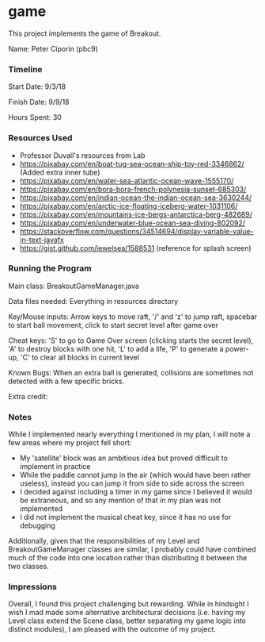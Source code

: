 game
====

This project implements the game of Breakout.

Name: Peter Ciporin (pbc9)

### Timeline

Start Date: 9/3/18

Finish Date: 9/9/18

Hours Spent: 30

### Resources Used
* Professor Duvall's resources from Lab
* https://pixabay.com/en/boat-tug-sea-ocean-ship-toy-red-3346862/ (Added extra inner tube)
* https://pixabay.com/en/water-sea-atlantic-ocean-wave-1555170/
* https://pixabay.com/en/bora-bora-french-polynesia-sunset-685303/
* https://pixabay.com/en/indian-ocean-the-indian-ocean-sea-3630244/
* https://pixabay.com/en/arctic-ice-floating-iceberg-water-1031106/
* https://pixabay.com/en/mountains-ice-bergs-antarctica-berg-482689/
* https://pixabay.com/en/underwater-blue-ocean-sea-diving-802092/
* https://stackoverflow.com/questions/34514694/display-variable-value-in-text-javafx
* https://gist.github.com/jewelsea/1588531 (reference for splash screen)


### Running the Program

Main class: BreakoutGameManager.java

Data files needed: Everything in resources directory

Key/Mouse inputs: Arrow keys to move raft, '/' and 'z' to jump raft, spacebar to start ball movement, click to start secret level after game over

Cheat keys: 'S' to go to Game Over screen (clicking starts the secret level), 'A' to destroy blocks with one hit, 'L' to add a life, 'P' to generate a power-up, 'C' to clear all blocks in current level

Known Bugs:
When an extra ball is generated, collisions are sometimes not detected with a few specific bricks.

Extra credit: 


### Notes
While I implemented nearly everything I mentioned in my plan, I will note a few areas where my project fell short:
 * My 'satellite' block was an ambitious idea but proved difficult to implement in practice
 * While the paddle cannot jump in the air (which would have been rather useless), instead you can jump it from side to side across the screen
 * I decided against including a timer in my game since I believed it would be extraneous, and so any mention of that in my plan was not implemented
 * I did not implement the musical cheat key, since it has no use for debugging
 
 Additionally, given that the responsibilities of my Level and BreakoutGameManager classes are similar, I probably could have combined much of the code into one location rather 
 than distributing it between the two classes.

### Impressions
Overall, I found this project challenging but rewarding.  While in hindsight I wish I mad made some alternative architectural decisions (i.e. having my 
Level class extend the Scene class, better separating my game logic into distinct modules), I am pleased with the outcome of my project.

